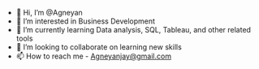- 👋 Hi, I’m @Agneyan
- 👀 I’m interested in Business Development  
- 🌱 I’m currently learning Data analysis, SQL, Tableau, and other related tools 
- 💞️ I’m looking to collaborate on learning new skills 
- 📫 How to reach me - Agneyanjay@gmail.com

<!---
Agneyan/Agneyan is a ✨ special ✨ repository because its `README.md` (this file) appears on your GitHub profile.
You can click the Preview link to take a look at your changes.
--->
